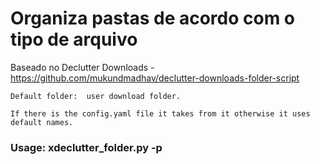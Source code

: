 # Organiza pastas de acordo com o tipo de arquivo 
Baseado no Declutter Downloads  - https://github.com/mukundmadhav/declutter-downloads-folder-script  

`Default folder:  user download folder.`

`If there is the config.yaml file it takes from it otherwise it uses default names.`

### Usage: xdeclutter_folder.py -p <path-folder-to-organize>
